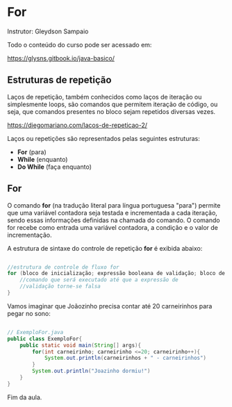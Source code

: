 # For
Instrutor: Gleydson Sampaio

Todo o conteúdo do curso pode ser acessado em:

https://glysns.gitbook.io/java-basico/

## Estruturas de repetição 

Laços de repetição, também conhecidos como laços de iteração ou simplesmente loops, são comandos que permitem iteração de código, ou seja, que comandos presentes no bloco sejam repetidos diversas vezes. 

https://diegomariano.com/lacos-de-repeticao-2/

Laços ou repetições são representados pelas seguintes estruturas:

* **For** (para)
* **While** (enquanto)
* **Do While** (faça enquanto)

## For 

O comando **for** (na tradução literal para língua portuguesa "para") permite que uma variável contadora seja testada e incrementada a cada iteração, sendo essas informações definidas na chamada do comando. O comando for recebe como entrada uma variável contadora, a condição e o valor de incrementação.

A estrutura de sintaxe do controle de repetição **for** é exibida abaixo:

```java

//estrutura de controle de fluxo for
for (bloco de inicialização; expressão booleana de validação; bloco de atualização){
    //comando que será executado até que a expressão de 
    //validação torne-se falsa
}

```

Vamos imaginar que Joãozinho precisa contar até 20 carneirinhos para pegar no sono:

```java

// ExemploFor.java
public class ExemploFor{
    public static void main(String[] args){
        for(int carneirinho; carneirinho <=20; carneirinho++){
            System.out.println(carneirinhos + " - carneirinhos")
        }
        System.out.println("Joazinho dormiu!")
    }
}

```
Fim da aula.
